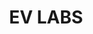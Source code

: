 ---
id: 44
title: EV LABS
caption: 수익형 EV 재테크 사업
url: https://leaderscpa.com/merchant/evlabs/
type: Landing
role: My part - 60%
device: PC, Mobile
---